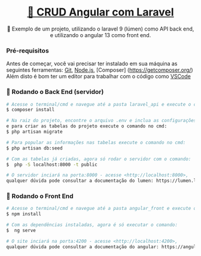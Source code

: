<h1 align="center">
    <a href="https://pt-br.reactjs.org/">🔗 CRUD Angular com Laravel</a>
</h1>
<p align="center">🚀 Exemplo de um projeto, utilizando o laravel 9 (lúmen) como API back end, e utilizando o angular 13 como front end.</p>

### Pré-requisitos

Antes de começar, você vai precisar ter instalado em sua máquina as seguintes ferramentas:
[Git](https://git-scm.com), [Node.js](https://nodejs.org/en/), [Composer] (https://getcomposer.org/)
Além disto é bom ter um editor para trabalhar com o código como [VSCode](https://code.visualstudio.com/)

### 🎲 Rodando o Back End (servidor)

```bash
# Acesse o terminal/cmd e navegue até a pasta laravel_api e execute o comando
$ composer install

# Na raiz do projeto, encontre o arquivo .env e inclua as configurações do banco de dados, 
e para criar as tabelas do projeto execute o comando no cmd:
$ php artisan migrate

# Para popular as informações nas tabelas execute o comando no cmd:
$ php artisan db:seed

# Com as tabelas já criadas, agora só rodar o servidor com o comando:
$  php -S localhost:8000 -t public

# O servidor inciará na porta:8000 - acesse <http://localhost:8000>, 
qualquer dúvida pode consultar a documentação do lumen: https://lumen.laravel.com/docs/9.x
```

### 🎲 Rodando o Front End 

```bash
# Acesse o terminal/cmd e navegue até a pasta angular_front e execute o comando
$ npm install

# Com as dependências instaladas, agora é só executar o comando:
$  ng serve

# O site inciará na porta:4200 - acesse <http://localhost:4200>,
qualquer dúvida pode consultar a documentação do angular: https://angular.io/docs
